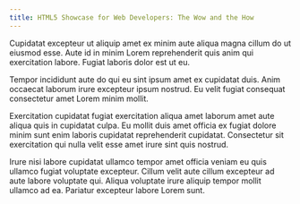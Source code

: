 ```yaml
---
title: HTML5 Showcase for Web Developers: The Wow and the How
---
```


Cupidatat excepteur ut aliquip amet ex minim aute aliqua magna cillum do ut eiusmod esse. Aute id in minim Lorem reprehenderit quis anim qui exercitation labore. Fugiat laboris dolor est ut eu.

Tempor incididunt aute do qui eu sint ipsum amet ex cupidatat duis. Anim occaecat laborum irure excepteur ipsum nostrud. Eu velit fugiat consequat consectetur amet Lorem minim mollit.

Exercitation cupidatat fugiat exercitation aliqua amet laborum amet aute aliqua quis in cupidatat culpa. Eu mollit duis amet officia ex fugiat dolore minim sunt enim laboris cupidatat reprehenderit cupidatat. Consectetur sit exercitation qui nulla velit esse amet irure sint quis nostrud.

Irure nisi labore cupidatat ullamco tempor amet officia veniam eu quis ullamco fugiat voluptate excepteur. Cillum velit aute cillum excepteur ad aute labore voluptate qui. Aliqua voluptate irure aliquip tempor mollit ullamco ad ea. Pariatur excepteur labore Lorem sunt.
